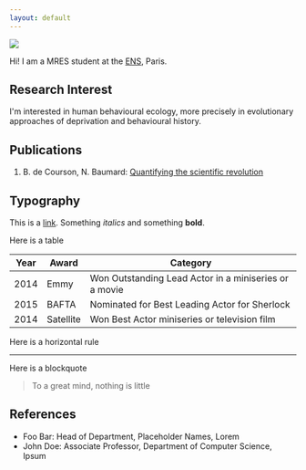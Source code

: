 ```yaml
---
layout: default
---
```


<img class="profile-picture" src="sherlock.jpg">

Hi! I am a MRES student at the [ENS](http://www.ens.fr), Paris. 

## Research Interest
I'm interested in human behavioural ecology, more precisely in evolutionary approaches of deprivation and behavioural history.

## Publications

1. B. de Courson, N. Baumard: [Quantifying the scientific revolution](https://osf.io/preprints/socarxiv/9ex8q)

## Typography

This is a [link](http://google.com). Something *italics* and something **bold**.

Here is a table

Year | Award | Category
-----|-------|--------
2014 | Emmy  | Won Outstanding Lead Actor in a miniseries or a movie
2015 | BAFTA | Nominated for Best Leading Actor for Sherlock
2014 | Satellite | Won Best Actor miniseries or television film

Here is a horizontal rule

---

Here is a blockquote

> To a great mind, nothing is little

## References

* Foo Bar: Head of Department, Placeholder Names, Lorem
* John Doe: Associate Professor, Department of Computer Science, Ipsum
